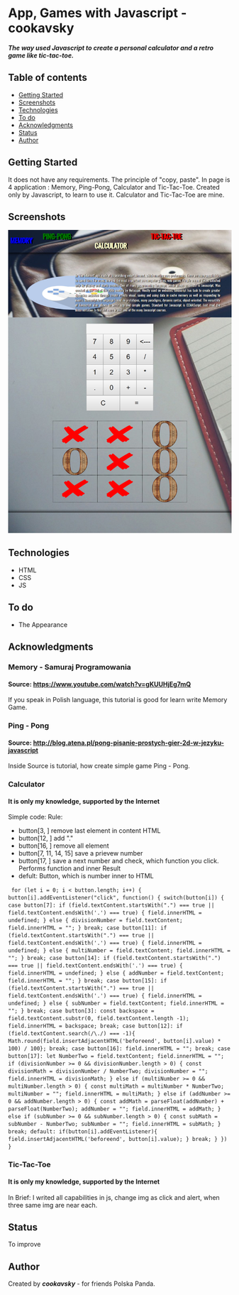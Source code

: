# App, Games with Javascript - cookavsky
**_The way used Javascript to create a personal calculator and a retro game like tic-tac-toe._**

## Table of contents
* [Getting Started](#getting-started)
* [Screenshots](#screenshots)
* [Technologies](#technologies)
* [To do](#to-do)
* [Acknowledgments](#acknowledgments)
* [Status](#status)
* [Author](#author)

## Getting Started
It does not have any requirements. The principle of "copy, paste". In page is 4 application : Memory, Ping-Pong, Calculator and Tic-Tac-Toe. Created only by Javascript, to learn to use it. Calculator and Tic-Tac-Toe are mine.

## Screenshots
![Example screenshot](./img/screencapture.jpg)

## Technologies
* HTML
* CSS
* JS

## To do
* The Appearance

## Acknowledgments
### Memory - Samuraj Programowania
#### Source: https://www.youtube.com/watch?v=gKUUHjEg7mQ

If you speak in Polish language, this tutorial is good for learn write Memory Game.

### Ping - Pong
#### Source: http://blog.atena.pl/pong-pisanie-prostych-gier-2d-w-jezyku-javascript

Inside Source is tutorial, how create simple game Ping - Pong.

### Calculator
#### It is only my knowledge, supported by the Internet

Simple code:
Rule:
* button[3, ] remove last element in content HTML
* button[12, ] add "."
* button[16, ] remove all element
* button[7, 11, 14, 15] save a prievew number
* button[17, ] save a next number and check, which function you click. Performs function and inner Result
* defult: Button, which is number inner to HTML

`
for (let i = 0; i < button.length; i++) {
    button[i].addEventListener("click", function() {
        switch(button[i]) {
            case button[7]:
                if (field.textContent.startsWith(".") === true || field.textContent.endsWith('.') === true) {
                    field.innerHTML = undefined;
                } else {
                    divisionNumber = field.textContent;
                    field.innerHTML = "";
                }
            break;
            case button[11]:
                if (field.textContent.startsWith(".") === true || field.textContent.endsWith('.') === true) {
                    field.innerHTML = undefined;
                } else {
                    multiNumber = field.textContent;
                    field.innerHTML = "";
                }
            break;
            case button[14]:
                if (field.textContent.startsWith(".") === true || field.textContent.endsWith('.') === true) {
                    field.innerHTML = undefined;
                } else {
                    addNumber = field.textContent;
                    field.innerHTML = "";
                }
            break;
            case button[15]:
                if (field.textContent.startsWith(".") === true || field.textContent.endsWith('.') === true) {
                    field.innerHTML = undefined;
                } else {
                    subNumber = field.textContent;
                    field.innerHTML = "";
                }
            break;
            case button[3]:
                const backspace = field.textContent.substr(0, field.textContent.length -1);
                field.innerHTML = backspace;
            break;
            case button[12]:
                if (field.textContent.search(/\./) === -1){
                    Math.round(field.insertAdjacentHTML('beforeend', button[i].value) * 100) / 100};
            break;
            case button[16]:
                field.innerHTML = "";
            break;
            case button[17]:
                let NumberTwo = field.textContent;
                field.innerHTML = "";
                if (divisionNumber >= 0 && divisionNumber.length > 0) {
                    const divisionMath = divisionNumber / NumberTwo;
                    divisionNumber = "";
                    field.innerHTML = divisionMath;
                } else if (multiNumber >= 0 && multiNumber.length > 0) {
                    const multiMath = multiNumber * NumberTwo;
                    multiNumber = "";
                    field.innerHTML = multiMath;
                } else if (addNumber >= 0 && addNumber.length > 0) {
                        const addMath = parseFloat(addNumber) + parseFloat(NumberTwo);
                        addNumber = "";
                        field.innerHTML = addMath;
                } else if (subNumber >= 0 && subNumber.length > 0) {
                        const subMath = subNumber - NumberTwo;
                        subNumber = "";
                        field.innerHTML = subMath;
                }
            break;
            default:
                if(button[i].addEventListener){
                    field.insertAdjacentHTML('beforeend', button[i].value);
                    }
            break;
        }
    })
}`

### Tic-Tac-Toe
#### It is only my knowledge, supported by the Internet

In Brief: I writed all capabilities in js, change img as click and alert, when three same img are near each.

## Status
To improve

## Author
Created by **_cookavsky_** - for friends Polska Panda.
